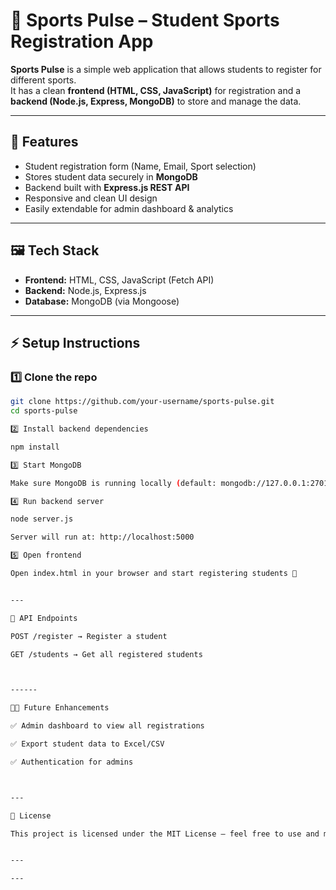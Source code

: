# 🏅 Sports Pulse – Student Sports Registration App

**Sports Pulse** is a simple web application that allows students to register for different sports.  
It has a clean **frontend (HTML, CSS, JavaScript)** for registration and a **backend (Node.js, Express, MongoDB)** to store and manage the data.

---

## 🚀 Features
- Student registration form (Name, Email, Sport selection)  
- Stores student data securely in **MongoDB**  
- Backend built with **Express.js REST API**  
- Responsive and clean UI design  
- Easily extendable for admin dashboard & analytics  

---

## 🖼️ Tech Stack
- **Frontend:** HTML, CSS, JavaScript (Fetch API)  
- **Backend:** Node.js, Express.js  
- **Database:** MongoDB (via Mongoose)  

---

## ⚡ Setup Instructions

### 1️⃣ Clone the repo
```bash
git clone https://github.com/your-username/sports-pulse.git
cd sports-pulse

2️⃣ Install backend dependencies

npm install

3️⃣ Start MongoDB

Make sure MongoDB is running locally (default: mongodb://127.0.0.1:27017).

4️⃣ Run backend server

node server.js

Server will run at: http://localhost:5000

5️⃣ Open frontend

Open index.html in your browser and start registering students 🎉


---

📌 API Endpoints

POST /register → Register a student

GET /students → Get all registered students



------

👨‍💻 Future Enhancements

✅ Admin dashboard to view all registrations

✅ Export student data to Excel/CSV

✅ Authentication for admins



---

📜 License

This project is licensed under the MIT License – feel free to use and modify it.


---

---

